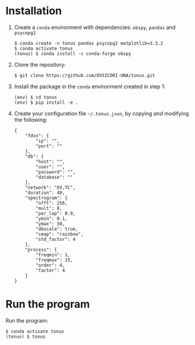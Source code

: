 # Installation

1. Create a `conda` environment with dependencies:  `obspy`, `pandas` and `psycopg2`

    ```
    $ conda create -n tonus pandas psycopg2 matplotlib=3.3.2
    $ conda activate tonus
    (tonus) $ conda install -c conda-forge obspy
    ```

2. Clone the repository:

    ```
    $ git clone https://github.com/OVSICORI-UNA/tonus.git
    ```

3. Install the package in the `conda` environment created in step 1:

    ```
    (env) $ cd tonus
    (env) $ pip install -e .
    ```

4. Create your configuration file `~/.tonus.json`, by copying *and* modifying the following:
    ```
    {
        "fdsn": {
            "ip": "",
            "port": ""
        },
        "db": {
            "host": "",
            "user": "",
            "password": "",
            "database": ""
        },
        "network": "OV,TC",
        "duration": 40,
        "spectrogram": {
            "nfft": 256,
            "mult": 8,
            "per_lap": 0.9,
            "ymin": 0.1,
            "ymax": 30,
            "dbscale": true,
            "cmap": "rainbow",
            "std_factor": 4
        },
        "process": {
            "freqmin": 1,
            "freqmax": 15,
            "order": 4,
            "factor": 4
        }
    }
    ```

# Run the program

Run the program:

    $ conda activate tonus
    (tonus) $ tonus
